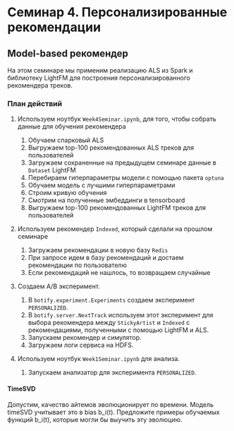 # Семинар 4. Персонализированные рекомендации

## Model-based рекомендер

На этом семинаре мы применим реализацию ALS из Spark и библиотеку LightFM 
для построения персонализированного рекомендера треков. 

### План действий
        
1. Используем ноутбук `Week4Seminar.ipynb`, для того, чтобы собрать данные для обучения рекомендера
   1. Обучаем спарковый ALS
   2. Выгружаем top-100 рекомендованных ALS треков для пользователей
   3. Загружаем сохраненные на предыдущем семинаре данные в `Dataset` LightFM
   4. Перебираем гиперпараметры модели с помощью пакета `optuna`
   5. Обучаем модель с лучшими гиперпараметрами
   6. Строим кривую обучения
   7. Смотрим на полученные эмбеддинги в tensorboard
   8. Выгружаем top-100 рекомендованных LightFM треков для пользователей
    
2. Используем рекомендер `Indexed`, который сделали на прошлом семинаре
    1. Загружаем рекомендации в новую базу `Redis`
    2. При запросе идем в базу рекомендаций и достаем рекомендации по пользователю
    3. Если рекомендаций не нашлось, то возвращаем случайные
    
3. Создаем A/B эксперимент.
    1. В `botify.experiment.Experiments` создаем эксперимент `PERSONALIZED`.
    2. В `botify.server.NextTrack` используем этот эксперимент для выбора рекомендера между `StickyArtist` и `Indexed`
       с рекомендациями, полученными с помощью LightFM и ALS.
    3. Запускаем рекомендер и симулятор.
    4. Загружаем логи сервиса на HDFS.
   
4. Используем ноутбук `Week1Seminar.ipynb` для анализа.
    1. Запускаем анализатор для эксперимента `PERSONALIZED`.

#### TimeSVD

Допустим, качество айтемов эволюционирует по времени. Модель timeSVD учитывает это в bias b_i(t). 
Предложите примеры обучаемых функций b_i(t), которые могли бы выучить эту эволюцию.